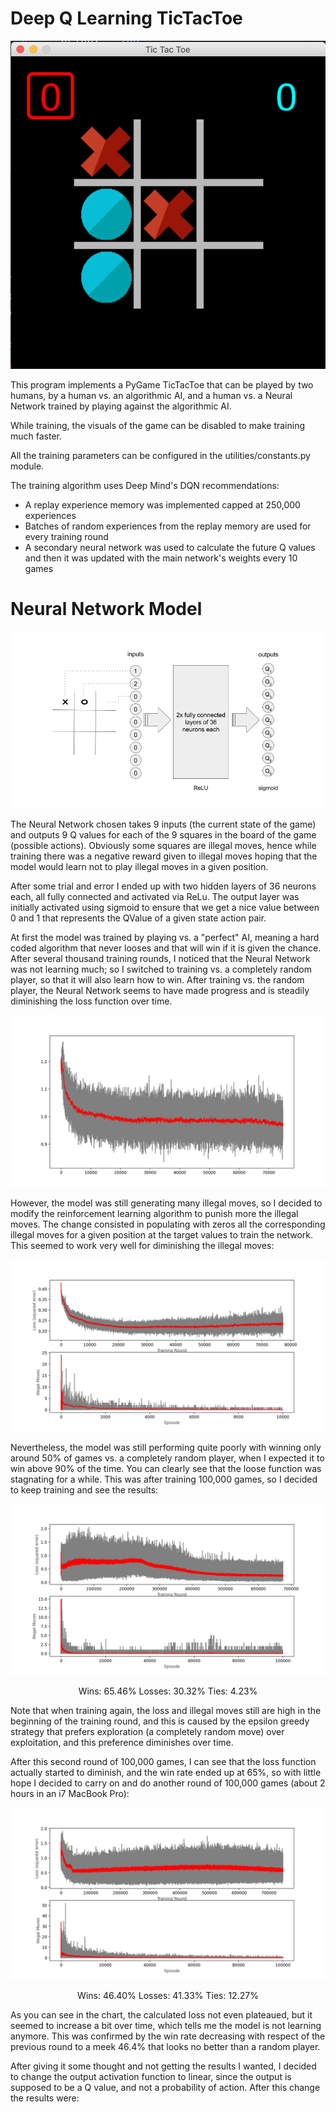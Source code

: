 # Deep Q Learning TicTacToe

<img src='Game_Screen.png'></img>

This program implements a PyGame TicTacToe that can be played by two humans, by a human vs. an algorithmic AI, and a human vs. a Neural Network trained by playing against the algorithmic AI.

While training, the visuals of the game can be disabled to make training much faster.

All the training parameters can be configured in the utilities/constants.py module.

The training algorithm uses Deep Mind's DQN recommendations:
- A replay experience memory was implemented capped at 250,000 experiences
- Batches of random experiences from the replay memory are used for every training round
- A secondary neural network was used to calculate the future Q values and then it was updated with the main network's weights every 10 games


# Neural Network Model

<img src='Neural_Network_Topology.png'></img>

The Neural Network chosen takes 9 inputs (the current state of the game) and outputs 9 Q values for each of the 9 squares in the board of the game (possible actions). Obviously some squares are illegal moves, hence while training there was a negative reward given to illegal moves hoping that the model would learn not to play illegal moves in a given position.

After some trial and error I ended up with two hidden layers of 36 neurons each, all fully connected and activated via ReLu. The output layer was initially activated using sigmoid to ensure that we get a nice value between 0 and 1 that represents the QValue of a given state action pair.

At first the model was trained by playing vs. a "perfect" AI, meaning a hard coded algorithm that never looses and that will win if it is given the chance. After several thousand training rounds, I noticed that the Neural Network was not learning much; so I switched to training vs. a completely random player, so that it will also learn how to win. After training vs. the random player, the Neural Network seems to have made progress and is steadily diminishing the loss function over time.

<img src='Loss_function_across_all_episodes.png'></img>

However, the model was still generating many illegal moves, so I decided to modify the reinforcement learning algorithm to punish more the illegal moves. The change consisted in populating with zeros all the corresponding illegal moves for a given position at the target values to train the network. This seemed to work very well for diminishing the illegal moves:

<img src='Loss_function_and_Illegal_moves.png'></img>

Nevertheless, the model was still performing quite poorly with winning only around 50% of games vs. a completely random player, when I expected it to win above 90% of the time. You can clearly see that the loose function was stagnating for a while. This was after training 100,000 games, so I decided to keep training and see the results:

<img src='Loss_function_and_Illegal_moves2.png'></img>
<center>Wins: 65.46% Losses: 30.32% Ties: 4.23%</center>

Note that when training again, the loss and illegal moves still are high in the beginning of the training round, and this is caused by the epsilon greedy strategy that prefers exploration (a completely random move) over exploitation, and this preference diminishes over time.

After this second round of 100,000 games, I can see that the loss function actually started to diminish, and the win rate ended up at 65%, so with little hope I decided to carry on and do another round of 100,000 games (about 2 hours in an i7 MacBook Pro):

<img src='Loss_function_and_Illegal_moves3.png'></img>
<center>Wins: 46.40% Losses: 41.33% Ties: 12.27%</center>

As you can see in the chart, the calculated loss not even plateaued, but it seemed to increase a bit over time, which tells me the model is not learning anymore. This was confirmed by the win rate decreasing with respect of the previous round to a meek 46.4% that looks no better than a random player.

After giving it some thought and not getting the results I wanted, I decided to change the output activation function to linear, since the output is supposed to be a Q value, and not a probability of action. After this change the results were:


